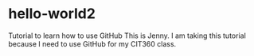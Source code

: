 # hello-world2
Tutorial to learn how to use GitHub
This is Jenny. I am taking this tutorial because I need to use GitHub for my CIT360 class.
